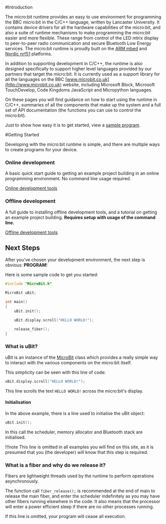 #Introduction

The micro:bit runtime provides an easy to use environment for programming the BBC micro:bit
in the C/C++ language, written by Lancaster University. It contains device drivers for all the hardware capabilities of the micro:bit,
and also a suite of runtime mechanisms to make programming the micro:bit easier and more flexible. These
range from control of the LED mtrix display to peer-to-peer radio communication and secure
Bluetooth Low Energy services. The micro:bit runtime is proudly built on the [ARM mbed](https://www.mbed.com)
and [Nordic nrf51](http://www.nordicsemi.com) platforms.

In addition to supporting development in C/C++, the runtime is also designed specifically to support
higher level languages provided by our partners that target the micro:bit. It is currently used as a support library for all the
languages on the BBC [www.microbit.co.uk](http://www.microbit.co.uk) website, including Microsoft Block, Microsoft TouchDevelop, Code Kingdoms
JavaScript and Micropython languages.

On these pages you will find guidance on how to start using the runtime in C/C++, summaries of all the
components that make up the system and a full set of API documentation (the functions you can use to control the micro:bit).

Just to show how easy it is to get started, view a <a href="#next-steps">sample program</a>.

#Getting Started

Developing with the micro:bit runtime is simple, and there are multiple ways to create programs for your device.

<div class="col-sm-6">
    <h3 id="online-environments">Online development</h3>
    <p>
        A basic quick start guide to getting an example project building in an
        online programming environment. No command line usage required.
    </p>
    <p>
        <a href="todo" class="btn btn-lg btn-outline">
            Online development tools
        </a>
    </p>
</div>
<div class="col-sm-6">
    <h3 id="offline-environments">Offline development</h3>
    <p>
        A full guide to installing offline development tools, and a tutorial on getting
        an example project building.
        <b>Requires setup with usage of the command line.</b>
    </p>
    <p>
        <a href="installing-yotta" class="btn btn-lg btn-outline">
            Offline development tools
        </a>
    </p>
</div>

## Next Steps

After you've chosen your development environment, the next step is obvious: **PROGRAM**!

Here is some sample code to get you started:

```cpp
#include "MicroBit.h"

MicroBit uBit;

int main()
{
    uBit.init();

    uBit.display.scroll("HELLO WORLD!");

    release_fiber();
}
```

### What is uBit?

uBit is an instance of the [MicroBit](ubit.md) class which provides a really simple way to interact
with the various components on the micro:bit itself.

This simplicity can be seen with this line of code:

```cpp
uBit.display.scroll("HELLO WORLD!");
```

This line scrolls the text `HELLO WORLD!` across the micro:bit's display.

#### Initialisation

In the above example, there is a line used to initialise the uBit object:

```cpp
uBit.init();
```

In this call the scheduler, memory allocator and Bluetooth stack are initialised.

!!!note
    This line is omitted in all examples you will find on this site, as it is presumed
    that you (the developer) will know that this step is required.


### What is a fiber and why do we release it?

Fibers are lightweight threads used by the runtime to perform operations asynchronously.

The function call `fiber_release();` is recommended at the end of main to release the main fiber, and enter
the scheduler indefinitely as you may have other fibers running elsewhere in the code.
It also means that the processor will enter a power efficient sleep if there are
no other processes running.

If this line is omitted, your program will cease all execution.
